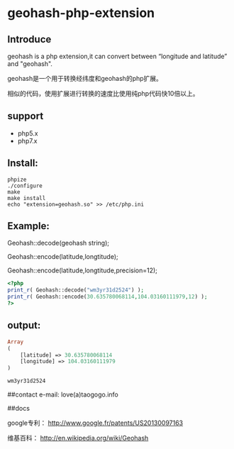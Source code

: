 geohash-php-extension
=====
## Introduce

geohash is a php extension,it can convert between “longitude and latitude” and "geohash".

geohash是一个用于转换经纬度和geohash的php扩展。

相似的代码，使用扩展进行转换的速度比使用纯php代码快10倍以上。

## support
- php5.x
- php7.x


## Install:
```shell
phpize
./configure 
make
make install
echo "extension=geohash.so" >> /etc/php.ini

```


## Example:

Geohash::decode(geohash string);

Geohash::encode(latitude,longtitude);

Geohash::encode(latitude,longtitude,precision=12);

```php
<?php
print_r( Geohash::decode("wm3yr31d2524") );
print_r( Geohash::encode(30.635780068114,104.03160111979,12) );
?>
```
## output:

```php
Array
(
    [latitude] => 30.635780068114
    [longitude] => 104.03160111979
)

wm3yr31d2524

```

##contact
e-mail: love(a)taogogo.info

##docs

google专利： http://www.google.fr/patents/US20130097163

维基百科： http://en.wikipedia.org/wiki/Geohash
